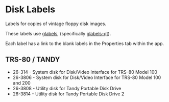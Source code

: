 # Disk Labels  
Labels for copies of vintage floppy disk images.

These labels use [glabels](https://glables.org), (specifically [glabels-qt](https://github.com/jimevins/glabels-qt)).

Each label has a link to the blank labels in the Properties tab within the app.
## TRS-80 / TANDY  
* 26-314 - System disk for Disk/Video Interface for TRS-80 Model 100  
* 26-3806 - System disk for Disk/Video Interface for TRS-80 Model 100 and 200  
* 26-3808 - Utility disk for Tandy Portable Disk Drive  
* 26-3814 - Utility disk for Tandy Portable Disk Drive 2  
<!-- Utility disk for TANDY Model 600 -->
